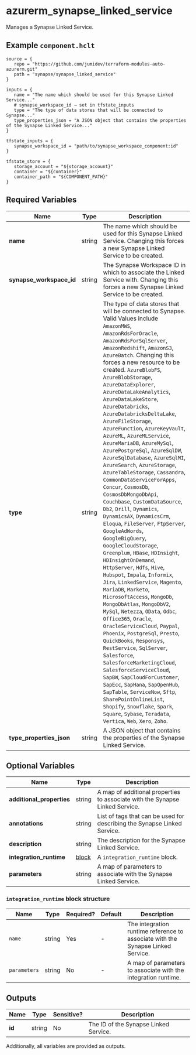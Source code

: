 # azurerm_synapse_linked_service

Manages a Synapse Linked Service.

## Example `component.hclt`

```hcl
source = {
   repo = "https://github.com/jumidev/terraform-modules-auto-azurerm.git"   
   path = "synapse/synapse_linked_service"   
}

inputs = {
   name = "The name which should be used for this Synapse Linked Service..."   
   # synapse_workspace_id → set in tfstate_inputs
   type = "The type of data stores that will be connected to Synapse..."   
   type_properties_json = "A JSON object that contains the properties of the Synapse Linked Service..."   
}

tfstate_inputs = {
   synapse_workspace_id = "path/to/synapse_workspace_component:id"   
}

tfstate_store = {
   storage_account = "${storage_account}"   
   container = "${container}"   
   container_path = "${COMPONENT_PATH}"   
}

```

## Required Variables

| Name | Type |  Description |
| ---- | --------- |  ----------- |
| **name** | string |  The name which should be used for this Synapse Linked Service. Changing this forces a new Synapse Linked Service to be created. | 
| **synapse_workspace_id** | string |  The Synapse Workspace ID in which to associate the Linked Service with. Changing this forces a new Synapse Linked Service to be created. | 
| **type** | string |  The type of data stores that will be connected to Synapse. Valid Values include `AmazonMWS`, `AmazonRdsForOracle`, `AmazonRdsForSqlServer`, `AmazonRedshift`, `AmazonS3`, `AzureBatch`. Changing this forces a new resource to be created. `AzureBlobFS`, `AzureBlobStorage`, `AzureDataExplorer`, `AzureDataLakeAnalytics`, `AzureDataLakeStore`, `AzureDatabricks`, `AzureDatabricksDeltaLake`, `AzureFileStorage`, `AzureFunction`, `AzureKeyVault`, `AzureML`, `AzureMLService`, `AzureMariaDB`, `AzureMySql`, `AzurePostgreSql`, `AzureSqlDW`, `AzureSqlDatabase`, `AzureSqlMI`, `AzureSearch`, `AzureStorage`, `AzureTableStorage`, `Cassandra`, `CommonDataServiceForApps`, `Concur`, `CosmosDb`, `CosmosDbMongoDbApi`, `Couchbase`, `CustomDataSource`, `Db2`, `Drill`, `Dynamics`, `DynamicsAX`, `DynamicsCrm`, `Eloqua`, `FileServer`, `FtpServer`, `GoogleAdWords`, `GoogleBigQuery`, `GoogleCloudStorage`, `Greenplum`, `HBase`, `HDInsight`, `HDInsightOnDemand`, `HttpServer`, `Hdfs`, `Hive`, `Hubspot`, `Impala`, `Informix`, `Jira`, `LinkedService`, `Magento`, `MariaDB`, `Marketo`, `MicrosoftAccess`, `MongoDb`, `MongoDbAtlas`, `MongoDbV2`, `MySql`, `Netezza`, `OData`, `Odbc`, `Office365`, `Oracle`, `OracleServiceCloud`, `Paypal`, `Phoenix`, `PostgreSql`, `Presto`, `QuickBooks`, `Responsys`, `RestService`, `SqlServer`, `Salesforce`, `SalesforceMarketingCloud`, `SalesforceServiceCloud`, `SapBW`, `SapCloudForCustomer`, `SapEcc`, `SapHana`, `SapOpenHub`, `SapTable`, `ServiceNow`, `Sftp`, `SharePointOnlineList`, `Shopify`, `Snowflake`, `Spark`, `Square`, `Sybase`, `Teradata`, `Vertica`, `Web`, `Xero`, `Zoho`. | 
| **type_properties_json** | string |  A JSON object that contains the properties of the Synapse Linked Service. | 

## Optional Variables

| Name | Type |  Description |
| ---- | --------- |  ----------- |
| **additional_properties** | string |  A map of additional properties to associate with the Synapse Linked Service. | 
| **annotations** | string |  List of tags that can be used for describing the Synapse Linked Service. | 
| **description** | string |  The description for the Synapse Linked Service. | 
| **integration_runtime** | [block](#integration_runtime-block-structure) |  A `integration_runtime` block. | 
| **parameters** | string |  A map of parameters to associate with the Synapse Linked Service. | 

### `integration_runtime` block structure

| Name | Type | Required? | Default | Description |
| ---- | ---- | --------- | ------- | ----------- |
| `name` | string | Yes | - | The integration runtime reference to associate with the Synapse Linked Service. |
| `parameters` | string | No | - | A map of parameters to associate with the integration runtime. |



## Outputs

| Name | Type | Sensitive? | Description |
| ---- | ---- | --------- | --------- |
| **id** | string | No  | The ID of the Synapse Linked Service. | 

Additionally, all variables are provided as outputs.
